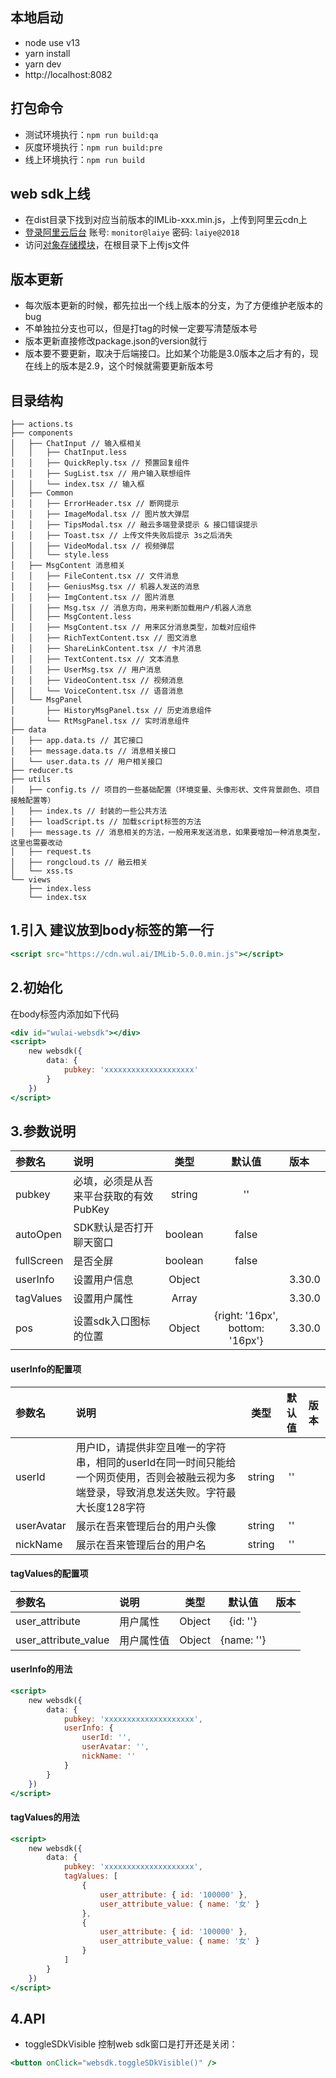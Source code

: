 ## 本地启动
- node use v13
- yarn install
- yarn dev
- http://localhost:8082

## 打包命令
* 测试环境执行：`npm run build:qa`
* 灰度环境执行：`npm run build:pre`
* 线上环境执行：`npm run build`

## web sdk上线
- 在dist目录下找到对应当前版本的IMLib-xxx.min.js，上传到阿里云cdn上
- [登录阿里云后台](https://signin.aliyun.com/laiye/login.htm) 账号: `monitor@laiye` 密码: `laiye@2018`
- 访问[对象存储模块](https://oss.console.aliyun.com/bucket/oss-cn-beijing/saas-frontend/object?path=)，在根目录下上传js文件

## 版本更新
- 每次版本更新的时候，都先拉出一个线上版本的分支，为了方便维护老版本的bug
- 不单独拉分支也可以，但是打tag的时候一定要写清楚版本号
- 版本更新直接修改package.json的version就行
- 版本要不要更新，取决于后端接口。比如某个功能是3.0版本之后才有的，现在线上的版本是2.9，这个时候就需要更新版本号

## 目录结构
```
├── actions.ts
├── components
│   ├── ChatInput // 输入框相关
│   │   ├── ChatInput.less
│   │   ├── QuickReply.tsx // 预置回复组件
│   │   ├── SugList.tsx // 用户输入联想组件
│   │   └── index.tsx // 输入框
│   ├── Common
│   │   ├── ErrorHeader.tsx // 断网提示
│   │   ├── ImageModal.tsx // 图片放大弹层
│   │   ├── TipsModal.tsx // 融云多端登录提示 & 接口错误提示
│   │   ├── Toast.tsx // 上传文件失败后提示 3s之后消失
│   │   ├── VideoModal.tsx // 视频弹层
│   │   └── style.less
│   ├── MsgContent 消息相关
│   │   ├── FileContent.tsx // 文件消息
│   │   ├── GeniusMsg.tsx // 机器人发送的消息
│   │   ├── ImgContent.tsx // 图片消息
│   │   ├── Msg.tsx // 消息方向，用来判断加载用户/机器人消息
│   │   ├── MsgContent.less
│   │   ├── MsgContent.tsx // 用来区分消息类型，加载对应组件
│   │   ├── RichTextContent.tsx // 图文消息
│   │   ├── ShareLinkContent.tsx // 卡片消息
│   │   ├── TextContent.tsx // 文本消息
│   │   ├── UserMsg.tsx // 用户消息
│   │   ├── VideoContent.tsx // 视频消息
│   │   └── VoiceContent.tsx // 语音消息
│   └── MsgPanel
│       ├── HistoryMsgPanel.tsx // 历史消息组件
│       └── RtMsgPanel.tsx // 实时消息组件
├── data
│   ├── app.data.ts // 其它接口
│   ├── message.data.ts // 消息相关接口
│   └── user.data.ts // 用户相关接口
├── reducer.ts
├── utils
│   ├── config.ts // 项目的一些基础配置（环境变量、头像形状、文件背景颜色、项目接触配置等）
│   ├── index.ts // 封装的一些公共方法
│   ├── loadScript.ts // 加载script标签的方法
│   ├── message.ts // 消息相关的方法，一般用来发送消息，如果要增加一种消息类型，这里也需要改动
│   ├── request.ts
│   ├── rongcloud.ts // 融云相关
│   └── xss.ts
└── views
    ├── index.less
    └── index.tsx
```

## 1.引入 建议放到body标签的第一行

```jsx
<script src="https://cdn.wul.ai/IMLib-5.0.0.min.js"></script>
```

## 2.初始化

在body标签内添加如下代码

```jsx
<div id="wulai-websdk"></div>
<script>
    new websdk({
        data: {
            pubkey: 'xxxxxxxxxxxxxxxxxxxx'
        }
    })
</script>
```

## 3.参数说明
| 参数名     | 说明                         | 类型                         | 默认值 | 版本 |
| :--------- | :--------------------------- | :-----------------------------------: | :--------: | :--------- |
| pubkey | 必填，必须是从吾来平台获取的有效PubKey | string | '' ||
| autoOpen | SDK默认是否打开聊天窗口 | boolean | false ||
| fullScreen | 是否全屏 | boolean | false ||
| userInfo | 设置用户信息 | Object ||3.30.0
| tagValues | 设置用户属性 | Array ||3.30.0
| pos | 设置sdk入口图标的位置 | Object | {right: '16px', bottom: '16px'} |3.30.0


#### userInfo的配置项
| 参数名     | 说明                         | 类型                         | 默认值 | 版本 |
| :--------- | :--------------------------- | :-----------------------------------: | :--------: | :--------- |
| userId | 用户ID，请提供非空且唯一的字符串，相同的userId在同一时间只能给一个网页使用，否则会被融云视为多端登录，导致消息发送失败。字符最大长度128字符 | string | '' ||
| userAvatar | 展示在吾来管理后台的用户头像 | string | '' |
| nickName | 展示在吾来管理后台的用户名 | string | '' |

#### tagValues的配置项
| 参数名     | 说明                         | 类型                         | 默认值 | 版本 |
| :--------- | :--------------------------- | :-----------------------------------: | :--------: | :--------- |
| user_attribute | 用户属性 | Object | {id: ''} |
| user_attribute_value | 用户属性值 | Object | {name: ''} |

#### userInfo的用法
```jsx
<script>
    new websdk({
        data: {
            pubkey: 'xxxxxxxxxxxxxxxxxxxx',
            userInfo: {
                userId: '',
                userAvatar: '',
                nickName: ''
            }
        }
    })
</script>
```

#### tagValues的用法
```jsx
<script>
    new websdk({
        data: {
            pubkey: 'xxxxxxxxxxxxxxxxxxxx',
            tagValues: [
                {
                    user_attribute: { id: '100000' },
                    user_attribute_value: { name: '女' }
                },
                {
                    user_attribute: { id: '100000' },
                    user_attribute_value: { name: '女' }
                }
            ]
        }
    })
</script>
```

## 4.API
* toggleSDkVisible 控制web sdk窗口是打开还是关闭：
```jsx
<button onClick="websdk.toggleSDkVisible()" />
```
